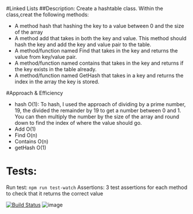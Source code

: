 #Linked Lists
##Description: Create a hashtable class. Within the class,creat the following methods:
* A method hash that hashing the key to a value between 0 and the size of the array
* A method add that takes in both the key and value. This method should hash the key and add the key and value pair to the table.
* A method/function named Find that takes in the key and returns the value from key/value pair.
* A method/function named contains that takes in the key and returns if the key exists in the table already.
* A method/function named GetHash that takes in a key and returns the index in the array the key is stored.


#Approach & Efficiency
* hash O(1): To hash, I used the approach of dividing by a prime number, 19, the divided the remainder by 19 to get a number between 0 and 1. You can then multiply the number by the size of the array and round down to find the index of where the value should go. 
* Add O(1) 
* Find O(n)
* Contains O(n)
* getHash O(1)



# Tests:
Run test: `npm run test-watch`
Assertions: 3 test assertions for each method to check that it returns the correct value


[![Build Status](https://www.travis-ci.com/hingham/data-structures-and-algorithms.svg?branch=master)](https://www.travis-ci.com/hingham/data-structures-and-algorithms)
![image]()




